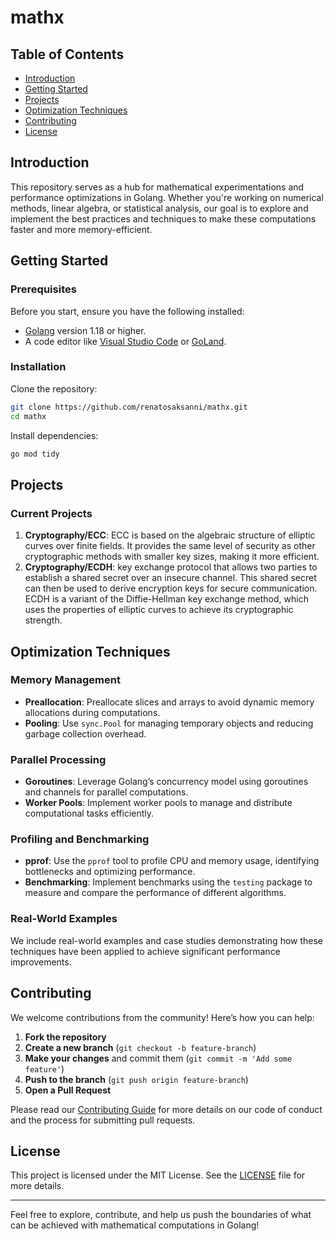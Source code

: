 # mathx

## Table of Contents

- [Introduction](#introduction)
- [Getting Started](#getting-started)
- [Projects](#projects)
- [Optimization Techniques](#optimization-techniques)
- [Contributing](#contributing)
- [License](#license)

## Introduction

This repository serves as a hub for mathematical experimentations and performance optimizations in Golang. Whether you're working on numerical methods, linear algebra, or statistical analysis, our goal is to explore and implement the best practices and techniques to make these computations faster and more memory-efficient.

## Getting Started

### Prerequisites

Before you start, ensure you have the following installed:

- [Golang](https://golang.org/doc/install) version 1.18 or higher.
- A code editor like [Visual Studio Code](https://code.visualstudio.com/) or [GoLand](https://www.jetbrains.com/go/).

### Installation

Clone the repository:

```bash
git clone https://github.com/renatosaksanni/mathx.git
cd mathx
```
Install dependencies:
```bash
go mod tidy
```

## Projects

### Current Projects

1. **Cryptography/ECC**: ECC is based on the algebraic structure of elliptic curves over finite fields. It provides the same level of security as other cryptographic methods with smaller key sizes, making it more efficient.
2. **Cryptography/ECDH**: key exchange protocol that allows two parties to establish a shared secret over an insecure channel. This shared secret can then be used to derive encryption keys for secure communication. ECDH is a variant of the Diffie-Hellman key exchange method, which uses the properties of elliptic curves to achieve its cryptographic strength.


## Optimization Techniques

### Memory Management

- **Preallocation**: Preallocate slices and arrays to avoid dynamic memory allocations during computations.
- **Pooling**: Use `sync.Pool` for managing temporary objects and reducing garbage collection overhead.

### Parallel Processing

- **Goroutines**: Leverage Golang’s concurrency model using goroutines and channels for parallel computations.
- **Worker Pools**: Implement worker pools to manage and distribute computational tasks efficiently.

### Profiling and Benchmarking

- **pprof**: Use the `pprof` tool to profile CPU and memory usage, identifying bottlenecks and optimizing performance.
- **Benchmarking**: Implement benchmarks using the `testing` package to measure and compare the performance of different algorithms.

### Real-World Examples

We include real-world examples and case studies demonstrating how these techniques have been applied to achieve significant performance improvements.


## Contributing

We welcome contributions from the community! Here’s how you can help:

1. **Fork the repository**
2. **Create a new branch** (`git checkout -b feature-branch`)
3. **Make your changes** and commit them (`git commit -m 'Add some feature'`)
4. **Push to the branch** (`git push origin feature-branch`)
5. **Open a Pull Request**

Please read our [Contributing Guide](CONTRIBUTING.md) for more details on our code of conduct and the process for submitting pull requests.


## License

This project is licensed under the MIT License. See the [LICENSE](LICENSE) file for more details.

---

Feel free to explore, contribute, and help us push the boundaries of what can be achieved with mathematical computations in Golang!

